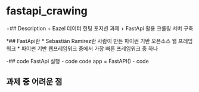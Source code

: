 # fastapi_crawing


+## Description
    + Eazel 데이터 헌팅 포지션 과제
    + FastApi 활용 크롤링 서버 구축
 
*## FastApi란
    * Sebastián Ramírez란 사람이 만든 파이썬 기반 오픈소스 웹 프레임워크
    * 파이썬 기반 웹프레임워크 중에서 가장 빠른 프레임워크 중 하나

-## code FastApi 실행
    - code
        code app = FastAPI()
    - code
    

## 과제 중 어려운 점
